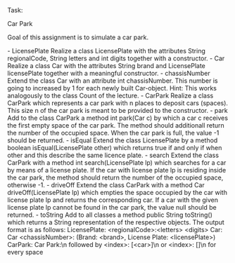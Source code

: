 Task:

Car Park

Goal of this assignment is to simulate a car park.

\- LicensePlate Realize a class LicensePlate with the attributes String
regionalCode, String letters and int digits together with a
constructor. - Car Realize a class Car with the attributes String brand
and LicensePlate licensePlate together with a meaningful constructor. -
chassisNumber Extend the class Car with an attribute int chassisNumber.
This number is going to increased by 1 for each newly built Car-object.
Hint: This works analogously to the class Count of the lecture. -
CarPark Realize a class CarPark which represents a car park with n
places to deposit cars (spaces). This size n of the car park is meant to
be provided to the constructor. - park Add to the class CarPark a method
int park(Car c) by which a car c receives the first empty space of the
car park. The method should additionall return the number of the
occupied space. When the car park is full, the value -1 should be
returned. - isEqual Extend the class LicensePlate by a method boolean
isEqual(LicensePlate other) which returns true if and only if when other
and this describe the same licence plate. - search Extend the class
CarPark with a method int search(LicensePlate lp) which searches for a
car by means of a license plate. If the car with license plate lp is
residing inside the car park, the method should return the number of the
occupied space, otherwise -1. - driveOff Extend the class CarPark with a
method Car driveOff(LicensePlate lp) which empties the space occupied by
the car with license plate lp and returns the corresponding car. If a
car with the given license plate lp cannot be found in the car park, the
value null should be returned. - toString Add to all classes a method
public String toString() which returns a String representation of the
respective objects. The output format is as follows: LicensePlate:
\<regionalCode\>:\<letters\> \<digits\> Car: Car \<chassisNumber\>:
(Brand: \<brand\>, License Plate: \<licensePlate\>) CarPark: Car
Park:\\n followed by \<index\>: \[\<car\>\]\\n or \<index\>: \[\]\\n for
every space
